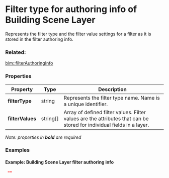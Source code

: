 # Filter type for authoring info of Building Scene Layer

Represents the filter type and the filter value settings for a filter as it is stored in the filter authoring info.

### Related:

[bim::filterAuthoringInfo](filterAuthoringInfo.md)
### Properties

| Property | Type | Description |
| --- | --- | --- |
| **filterType** | string | Represents the filter type name. Name is a unique identifier. |
| **filterValues** | string[] | Array of defined filter values. Filter values are the attributes that can be stored for individual fields in a layer. |


*Note: properties in **bold** are required*

### Examples 

#### Example: Building Scene Layer filter authoring info 

```json
 "" 
```

